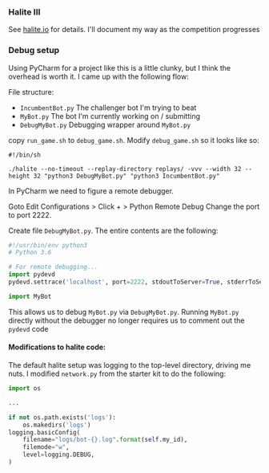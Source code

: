 ### Halite III

See [halite.io](http://halite.io/) for details. I'll document my way as the competition progresses

### Debug setup
Using PyCharm for a project like this is a little clunky, but I think
the overhead is worth it. I came up with the following flow:

File structure:
- `IncumbentBot.py` The challenger bot I'm trying to beat
- `MyBot.py` The bot I'm currently working on / submitting
- `DebugMyBot.py` Debugging wrapper around `MyBot.py`

copy `run_game.sh` to `debug_game.sh`. Modify `debug_game.sh` so it
looks like so:
```
#!/bin/sh

./halite --no-timeout --replay-directory replays/ -vvv --width 32 --height 32 "python3 DebugMyBot.py" "python3 IncumbentBot.py"
```

In PyCharm we need to figure a remote debugger.

Goto Edit Configurations > Click + > Python Remote Debug
Change the port to port 2222.

Create file `DebugMyBot.py`. The entire contents are the following:
```.py
#!/usr/bin/env python3
# Python 3.6

# For remote debugging...
import pydevd
pydevd.settrace('localhost', port=2222, stdoutToServer=True, stderrToServer=True)

import MyBot
```

This allows us to debug `MyBot.py` via `DebugMyBot.py`. Running `MyBot.py` directly without the debugger no
longer requires us to comment out the `pydevd` code

#### Modifications to halite code:

The default halite setup was logging to the top-level directory, driving me nuts.
I modified `network.py` from the starter kit to do the following:

```.py
import os

...

if not os.path.exists('logs'):
    os.makedirs('logs')
logging.basicConfig(
    filename="logs/bot-{}.log".format(self.my_id),
    filemode="w",
    level=logging.DEBUG,
)
```
